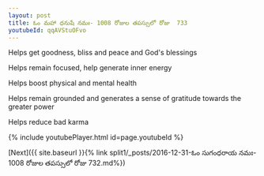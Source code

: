```yaml
---
layout: post
title: ఓం మహా ధనుషే నమః- 1008 రోజుల తపస్సులో రోజు  733
youtubeId: qqAVStuOFvo
---
```

 
 
Helps get goodness, bliss and peace and God's blessings
 
Helps remain focused, help generate inner energy 
 
Helps boost physical and mental health 
 
Helps remain grounded and generates a sense of gratitude towards the greater power 
 
Helps reduce bad karma
 
 
 
 


{% include youtubePlayer.html id=page.youtubeId %}
 
[Next]({{ site.baseurl }}{% link  split1/_posts/2016-12-31-ఓం సుగంధరాయ నమః- 1008 రోజుల తపస్సులో రోజు  732.md%})
 
